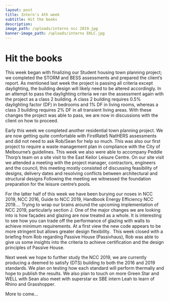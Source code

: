 ```yaml
---
layout: post
title: Intern's 4th week
subtitle: Hit the books
description:
image_path: /uploads/interns ncc 2019.jpg
banner-image_path: /uploads/interns EKLC.jpg
---
```


# Hit the books

This week began with finalizing our Student housing town planning project; we completed the STORM and BESS assessments and prepared the client’s report. As mentioned last week the project is passing all criteria except daylighting, the building design will likely need to be altered accordingly. In an attempt to pass the daylighting criteria we ran the assessment again with the project as a class 2 building. A class 2 building requires 0.5% daylighting factor (DF) in bedrooms and 1% DF in living rooms, whereas a class 3 building requires 2% DF in all transient living areas. With these changes the project was able to pass, we are now in discussions with the client on how to proceed. &nbsp;

Early this week we completed another residential town planning project. We are now getting quite comfortable with FirstRate5 NatHERS assessments and did not need to ask Rob/Sean for help so much. This was also our first project to require a waste management plan in compliance with the City of Melbourne’s guidelines. This week we also were able to accompany Peddle Thorp’s team on a site visit to the East Keilor Leisure Centre. On our site visit we attended a meeting with the project manager, contractors, engineers and the council, this meeting mostly consisted of discussing feasibility of designs, delivery dates and resolving conflicts between architectural and structural designs Following the meeting we witnessed the foundation preparation for the leisure centre’s pools.

For the latter half of this week we have been burying our noses in NCC 2019, NCC 2016, Guide to NCC 2019, Handbook Energy Efficiency NCC 2019…. Trying to wrap our brains around the upcoming implementation of NCC 2019, particularly section J. One of the major changes we are looking into is how fa&ccedil;ades and glazing are now treated as a whole. It is interesting to see how you can trade off the performance of glazing with walls to achieve minimum requirements. At a first view the new code appears to be more stringent but allows greater design flexibility.&nbsp; This week closed with a briefing from Rob regarding Passive House (Passivhaus), Rob was able to give us some insights into the criteria to achieve certification and the design principles of Passive House.

Next week we hope to further study the NCC 2019, we are currently producing a deemed to satisfy (DTS) building to both the 2016 and 2019 standards. We plan on testing how each standard will perform thermally and hope to publish the results. We also plan to touch on more Green Star and WELL with Sean also meet with superstar ex SBE intern Leah to learn of Rhino and Grasshopper.

More to come…